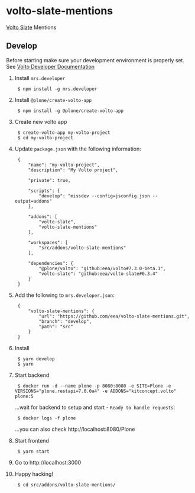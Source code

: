 # volto-slate-mentions

[Volto Slate](https://github.com/eea/volto-slate/tree/develop) Mentions


## Develop

Before starting make sure your development environment is properly set. See [Volto Developer Documentation](https://docs.voltocms.com/getting-started/install/)

1. Install `mrs.developer`

        $ npm install -g mrs.developer

1. Install `@plone/create-volto-app`

        $ npm install -g @plone/create-volto-app

1. Create new volto app

        $ create-volto-app my-volto-project
        $ cd my-volto-project

1. Update `package.json` with the following information:

        {
            "name": "my-volto-project",
            "description": "My Volto project",

            "private": true,

            "scripts": {
                "develop": "missdev --config=jsconfig.json --output=addons"
            },

            "addons": [
                "volto-slate",
                "volto-slate-mentions"
            ],

            "workspaces": [
                "src/addons/volto-slate-mentions"
            ],

            "dependencies": {
                "@plone/volto": "github:eea/volto#7.3.0-beta.1",
                "volto-slate": "github:eea/volto-slate#0.3.4"
            }
        }

1. Add the following to `mrs.developer.json`:

        {
            "volto-slate-mentions": {
                "url": "https://github.com/eea/volto-slate-mentions.git",
                "branch": "develop",
                "path": "src"
            }
        }

1. Install

        $ yarn develop
        $ yarn

1. Start backend

        $ docker run -d --name plone -p 8080:8080 -e SITE=Plone -e VERSIONS="plone.restapi=7.0.0a4" -e ADDONS="kitconcept.volto" plone:5

    ...wait for backend to setup and start - `Ready to handle requests`:

        $ docker logs -f plone

    ...you can also check http://localhost:8080/Plone

1. Start frontend

        $ yarn start

1. Go to http://localhost:3000

1. Happy hacking!

        $ cd src/addons/volto-slate-mentions/
